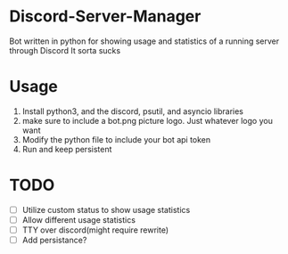 # Discord-Server-Manager
Bot written in python for showing usage and statistics of a running server through Discord
It sorta sucks
# Usage
1. Install python3, and the discord, psutil, and asyncio libraries
2. make sure to include a bot.png picture logo. Just whatever logo you want
3. Modify the python file to include your bot api token
4. Run and keep persistent
# TODO
- [ ] Utilize custom status to show usage statistics
- [ ] Allow different usage statistics
- [ ] TTY over discord(might require rewrite)
- [ ] Add persistance?
